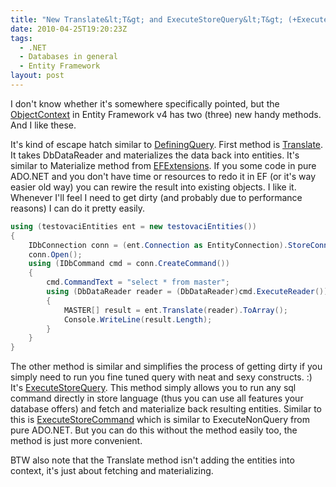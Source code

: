 ```yaml
---
title: "New Translate&lt;T&gt; and ExecuteStoreQuery&lt;T&gt; (+ExecuteStoreCommand) on ObjectContext in Entity Framework v4"
date: 2010-04-25T19:20:23Z
tags:
  - .NET
  - Databases in general
  - Entity Framework
layout: post
---
```

I don't know whether it's somewhere specifically pointed, but the [ObjectContext][1] in Entity Framework v4 has two (three) new handy methods. And I like these.

It's kind of escape hatch similar to [DefiningQuery][2]. First method is [Translate<T>][3]. It takes DbDataReader and materializes the data back into entities. It's similar to Materialize method from [EFExtensions][4]. If you some code in pure ADO.NET and you don't have time or resources to redo it in EF (or it's way easier old way) you can rewire the result into existing objects. I like it. Whenever I'll feel I need to get dirty (and probably due to performance reasons) I can do it pretty easily.

```csharp
using (testovaciEntities ent = new testovaciEntities())
{
	IDbConnection conn = (ent.Connection as EntityConnection).StoreConnection;
	conn.Open();
	using (IDbCommand cmd = conn.CreateCommand())
	{
		cmd.CommandText = "select * from master";
		using (DbDataReader reader = (DbDataReader)cmd.ExecuteReader())
		{
			MASTER[] result = ent.Translate(reader).ToArray();
			Console.WriteLine(result.Length);
		}
	}
}
```

The other method is similar and simplifies the process of getting dirty if you simply need to run you fine tuned query with neat and sexy constructs. :) It's [ExecuteStoreQuery<T>][5]. This method simply allows you to run any sql command directly in store language (thus you can use all features your database offers) and fetch and materialize back resulting entities. Similar to this is [ExecuteStoreCommand][6] which is similar to ExecuteNonQuery from pure ADO.NET. But you can do this without the method easily too, the method is just more convenient.

BTW also note that the Translate method isn't adding the entities into context, it's just about fetching and materializing.

[1]: http://msdn.microsoft.com/en-us/library/system.data.objects.objectcontext.aspx
[2]: http://msdn.microsoft.com/en-us/library/bb738450.aspx
[3]: http://msdn.microsoft.com/en-us/library/system.data.objects.objectcontext.translate.aspx
[4]: http://code.msdn.microsoft.com/EFExtensions
[5]: http://msdn.microsoft.com/en-us/library/system.data.objects.objectcontext.executestorequery.aspx
[6]: http://msdn.microsoft.com/en-us/library/system.data.objects.objectcontext.executestorecommand.aspx